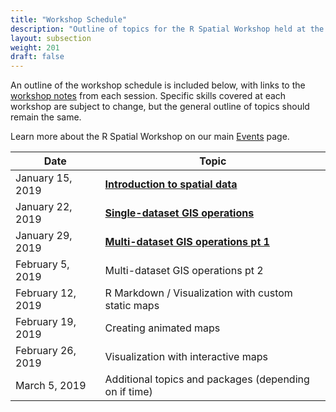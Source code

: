 ```yaml
---
title: "Workshop Schedule"
description: "Outline of topics for the R Spatial Workshop held at the Center for Spatial Data Science, Winter 2019"
layout: subsection
weight: 201
draft: false
---
```


An outline of the workshop schedule is included below, with links to the [workshop notes](https://spatialanalysis.github.io/workshop-notes/) from each session. Specific skills covered at each workshop are subject to change, but the general outline of topics should remain the same.

Learn more about the R Spatial Workshop on our main [Events](https://spatialanalysis.github.io/events) page.

| Date              | Topic                                                 |
|-------------------|-------------------------------------------------------|
| January 15, 2019  | [**Introduction to spatial data**](https://spatialanalysis.github.io/workshop-notes/introduction-to-spatial-data.html)                          |
| January 22, 2019  | [**Single-dataset GIS operations**](https://spatialanalysis.github.io/workshop-notes/single-dataset-gis-operations.html)                         |
| January 29, 2019  | [**Multi-dataset GIS operations pt 1**](https://spatialanalysis.github.io/workshop-notes/multiple-dataset-gis-operations-visualization.html)                          |
| February 5, 2019  | Multi-dataset GIS operations pt 2                     |
| February 12, 2019 | R Markdown / Visualization with custom static maps    |
| February 19, 2019 | Creating animated maps                                |
| February 26, 2019 | Visualization with interactive maps                   |
| March 5, 2019     | Additional topics and packages (depending on if time) |